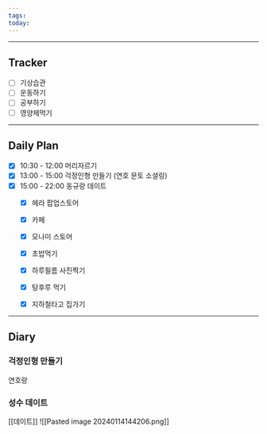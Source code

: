 ```yaml
---
tags: 
today:
---
```

---
## Tracker

- [ ] 기상습관
- [ ] 운동하기
- [ ] 공부하기
- [ ] 영양제먹기

---
## Daily Plan
- [x] 10:30 - 12:00 머리자르기
- [x] 13:00 - 15:00 걱정인형 만들기 (연호 문토 소셜링)
- [x] 15:00 - 22:00 동규랑 데이트
	- [x] 헤라 팝업스토어
	- [x] 카페
	- [x] 모나미 스토어
	- [x] 초밥먹기
	- [x] 하루필름 사진찍기
	- [x] 탕후루 먹기
	- [x] 지하철타고 집가기


---
## Diary

### 걱정인형 만들기
연호랑

### 성수 데이트
[[데이트]]
![[Pasted image 20240114144206.png]]